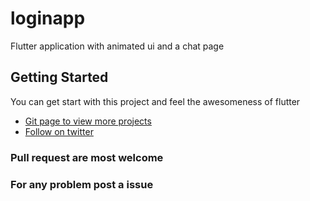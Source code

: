 # loginapp

Flutter application with animated ui and a chat page

## Getting Started

You can get start with this project and feel the awesomeness of flutter


- [Git page to view more projects](https://sachinkum0009.github.io/)
- [Follow on twitter](https://twitter.com/SachinKum0009)

### Pull request are most welcome

### For any problem post a issue 